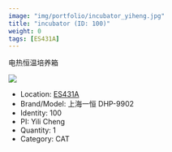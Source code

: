 ```yaml
---
image: "img/portfolio/incubator_yiheng.jpg"
title: "incubator (ID: 100)"
weight: 0
tags: [ES431A]
---
```


电热恒温培养箱

<!--more-->

![](../../img/portfolio/incubator_yiheng.jpg)

- Location: [ES431A](../../tags/ES431A)
- Brand/Model: 上海一恒 DHP-9902
- Identity: 100
- PI: Yili Cheng
- Quantity: 1
- Category: CAT






